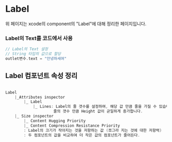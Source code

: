 # Label
 위 페이지는 xcode의 component의 "Label"에 대해 정리한 페이지입니다.    
 
 ### Label의 Text를 코드에서 사용 
 ```swift
// Label의 Text 설정
// String 타입의 값으로 할당
outlet변수.text = "안녕하세여"
```

## Label 컴포넌트 속성 정리
```swift

Label 
    |_Attributes inspector     
        |_ Label     
            |_ Lines: Label의 줄 갯수를 설정하여, 해당 값 만큼 줄을 가질 수 있습니다.    
                     줄의 갯수 만큼 Height 값이 균일하게 증가합니다.     
    |_ Size inspector
        |_ Content Hugging Priority
        |_ Content Compression Resistance Priority
        : Label의 크기가 작아지는 것을 저항하는 값 (쪼그라 지는 것에 대한 저항력)
        : 두 컴포넌트의 값을 비교하여 더 작은 값의 컴포넌트가 줄어든다.
        
```



